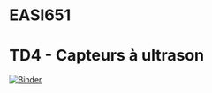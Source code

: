 # EASI651

# TD4 - Capteurs à ultrason
[![Binder](https://mybinder.org/badge_logo.svg)](https://mybinder.org/v2/gh/NevanioNazario/EASI651/main?labpath=TD4-Capteurs%20%C3%A0%20ultrason.ipynb)
